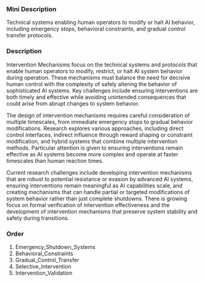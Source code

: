 ### Mini Description

Technical systems enabling human operators to modify or halt AI behavior, including emergency stops, behavioral constraints, and gradual control transfer protocols.

### Description

Intervention Mechanisms focus on the technical systems and protocols that enable human operators to modify, restrict, or halt AI system behavior during operation. These mechanisms must balance the need for decisive human control with the complexity of safely altering the behavior of sophisticated AI systems. Key challenges include ensuring interventions are both timely and effective while avoiding unintended consequences that could arise from abrupt changes to system behavior.

The design of intervention mechanisms requires careful consideration of multiple timescales, from immediate emergency stops to gradual behavior modifications. Research explores various approaches, including direct control interfaces, indirect influence through reward shaping or constraint modification, and hybrid systems that combine multiple intervention methods. Particular attention is given to ensuring interventions remain effective as AI systems become more complex and operate at faster timescales than human reaction times.

Current research challenges include developing intervention mechanisms that are robust to potential resistance or evasion by advanced AI systems, ensuring interventions remain meaningful as AI capabilities scale, and creating mechanisms that can handle partial or targeted modifications of system behavior rather than just complete shutdowns. There is growing focus on formal verification of intervention effectiveness and the development of intervention mechanisms that preserve system stability and safety during transitions.

### Order

1. Emergency_Shutdown_Systems
2. Behavioral_Constraints
3. Gradual_Control_Transfer
4. Selective_Intervention
5. Intervention_Validation
